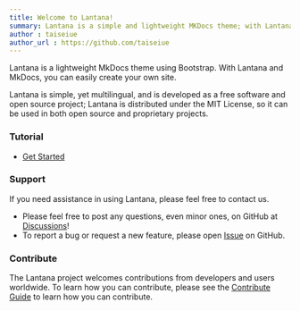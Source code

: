 ```yaml
---
title: Welcome to Lantana!
summary: Lantana is a simple and lightweight MKDocs theme; with Lantana and MkDocs you can easily create your own site.
author : taiseiue
author_url : https://github.com/taiseiue
---
```

Lantana is a lightweight MkDocs theme using Bootstrap.
With Lantana and MkDocs, you can easily create your own site.

Lantana is simple, yet multilingual, and is developed as a free software and open source project; Lantana is distributed under the MIT License, so it can be used in both open source and proprietary projects.

### Tutorial

- [Get Started](./tutrial/getstarted/index.md)

### Support
If you need assistance in using Lantana, please feel free to contact us.

- Please feel free to post any questions, even minor ones, on GitHub at [Discussions](https://github.com/WSOFT-Project/lantana/discussions)!
- To report a bug or request a new feature, please open [Issue](https://github.com/WSOFT-Project/lantana/issues) on GitHub.

### Contribute
The Lantana project welcomes contributions from developers and users worldwide. To learn how you can contribute, please see the [Contribute Guide](./contribute/index.md) to learn how you can contribute.
